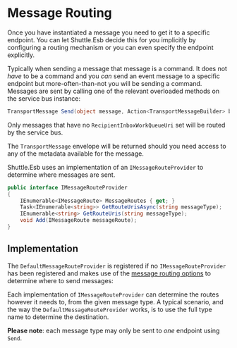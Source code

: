 # Message Routing

Once you have instantiated a message you need to get it to a specific endpoint.  You can let Shuttle.Esb decide this for you implicitly by configuring a routing mechanism or you can even specify the endpoint explicitly.

Typically when sending a message that message is a command.  It does not _have_ to be a command and you _can_ send an event message to a specific endpoint but more-often-than-not you will be sending a command.  Messages are sent by calling one of the relevant overloaded methods on the service bus instance:

```c#
TransportMessage Send(object message, Action<TransportMessageBuilder> builder = null);
```

Only messages that have no `RecipientInboxWorkQueueUri` set will be routed by the service bus.

The `TransportMessage` envelope will be returned should you need access to any of the metadata available for the message.

Shuttle.Esb uses an implementation of an `IMessageRouteProvider` to determine where messages are sent.

```c#
public interface IMessageRouteProvider
{
    IEnumerable<IMessageRoute> MessageRoutes { get; }
    Task<IEnumerable<string>> GetRouteUrisAsync(string messageType);
    IEnumerable<string> GetRouteUris(string messageType);
    void Add(IMessageRoute messageRoute);
}
```

## Implementation

The `DefaultMessageRouteProvider` is registered if no `IMessageRouteProvider` has been registered and makes use of the [message routing options](/shuttle-esb/options/message-routes) to determine where to send messages:

Each implementation of `IMessageRouteProvider` can determine the routes however it needs to, from the given message type.  A typical scenario, and the way the `DefaultMessageRouteProvider` works, is to use the full type name to determine the destination.

**Please note**: each message type may only be sent to _one_ endpoint using `Send`.
